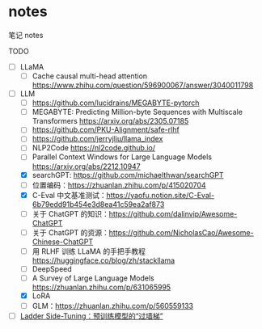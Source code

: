 # notes

笔记 notes

TODO
- [ ] LLaMA
	- [ ] Cache causal multi-head attention https://www.zhihu.com/question/596900067/answer/3040011798
- [ ] LLM
	- [ ] https://github.com/lucidrains/MEGABYTE-pytorch
	- [ ] MEGABYTE: Predicting Million-byte Sequences with Multiscale Transformers https://arxiv.org/abs/2305.07185
	- [ ] https://github.com/PKU-Alignment/safe-rlhf
	- [ ] https://github.com/jerryjliu/llama_index
	- [ ] NLP2Code https://nl2code.github.io/
	- [ ] Parallel Context Windows for Large Language Models https://arxiv.org/abs/2212.10947
	- [x] searchGPT: https://github.com/michaelthwan/searchGPT
	- [ ] 位置编码：https://zhuanlan.zhihu.com/p/415020704
	- [x] C-Eval 中文基准测试：https://yaofu.notion.site/C-Eval-6b79edd91b454e3d8ea41c59ea2af873
	- [ ]  关于 ChatGPT 的知识：https://github.com/dalinvip/Awesome-ChatGPT
	- [ ] 关于 ChatGPT 的资源：https://github.com/NicholasCao/Awesome-Chinese-ChatGPT
	- [ ] 用 RLHF 训练 LLaMA 的手把手教程 https://huggingface.co/blog/zh/stackllama
	- [ ] DeepSpeed
	- [ ] A Survey of Large Language Models https://zhuanlan.zhihu.com/p/631065995
	- [x] LoRA
	- [ ] GLM：https://zhuanlan.zhihu.com/p/560559133
- [ ] [Ladder Side-Tuning：预训练模型的“过墙梯”](https://kexue.fm/archives/9138)
